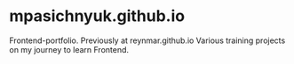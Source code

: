 # mpasichnyuk.github.io

Frontend-portfolio.
Previously at reynmar.github.io
Various training projects on my journey to learn Frontend.
